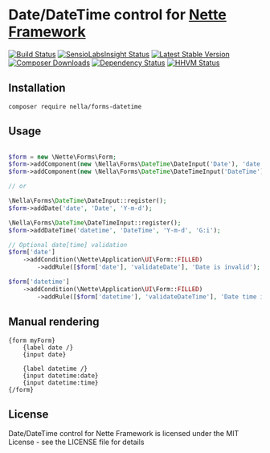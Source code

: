 Date/DateTime control for [Nette Framework](http://nette.org)
=============================================================

[![Build Status](https://img.shields.io/travis/nella/forms-datetime.svg?style=flat-square)](https://travis-ci.org/nella/forms-datetime)
[![SensioLabsInsight Status](https://img.shields.io/sensiolabs/i/26a217ba-02c8-4fd5-a93b-cb58db3e2811.svg?style=flat-square)](https://insight.sensiolabs.com/projects/26a217ba-02c8-4fd5-a93b-cb58db3e2811)
[![Latest Stable Version](https://img.shields.io/packagist/v/nella/forms-datetime.svg?style=flat-square)](https://packagist.org/packages/nella/forms-datetime)
[![Composer Downloads](https://img.shields.io/packagist/dt/nella/forms-datetime.svg?style=flat-square)](https://packagist.org/packages/nella/forms-datetime)
[![Dependency Status](https://img.shields.io/versioneye/d/user/projects/5467a35df8a4aeff6c0000e5.svg?style=flat-square)](https://www.versioneye.com/user/projects/5467a35df8a4aeff6c0000e5)
[![HHVM Status](https://img.shields.io/hhvm/nella/forms-datetime.svg?style=flat-square)](http://hhvm.h4cc.de/package/nella/forms-datetime)

Installation
------------

```
composer require nella/forms-datetime
```

Usage
------

```php

$form = new \Nette\Forms\Form;
$form->addComponent(new \Nella\Forms\DateTime\DateInput('Date'), 'date');
$form->addComponent(new \Nella\Forms\DateTime\DateTimeInput('DateTime'), 'datetime');

// or

\Nella\Forms\DateTime\DateInput::register();
$form->addDate('date', 'Date', 'Y-m-d');

\Nella\Forms\DateTime\DateTimeInput::register();
$form->addDateTime('datetime', 'DateTime', 'Y-m-d', 'G:i');

// Optional date[time] validation
$form['date']
	->addCondition(\Nette\Application\UI\Form::FILLED)
		->addRule([$form['date'], 'validateDate'], 'Date is invalid');

$form['datetime']
	->addCondition(\Nette\Application\UI\Form::FILLED)
		->addRule([$form['datetime'], 'validateDateTime'], 'Date time is invalid');

```

Manual rendering
----------------

```smarty
{form myForm}
	{label date /}
	{input date}

	{label datetime /}
    {input datetime:date}
    {input datetime:time}
{/form}
```

License
-------
Date/DateTime control for Nette Framework is licensed under the MIT License - see the LICENSE file for details
